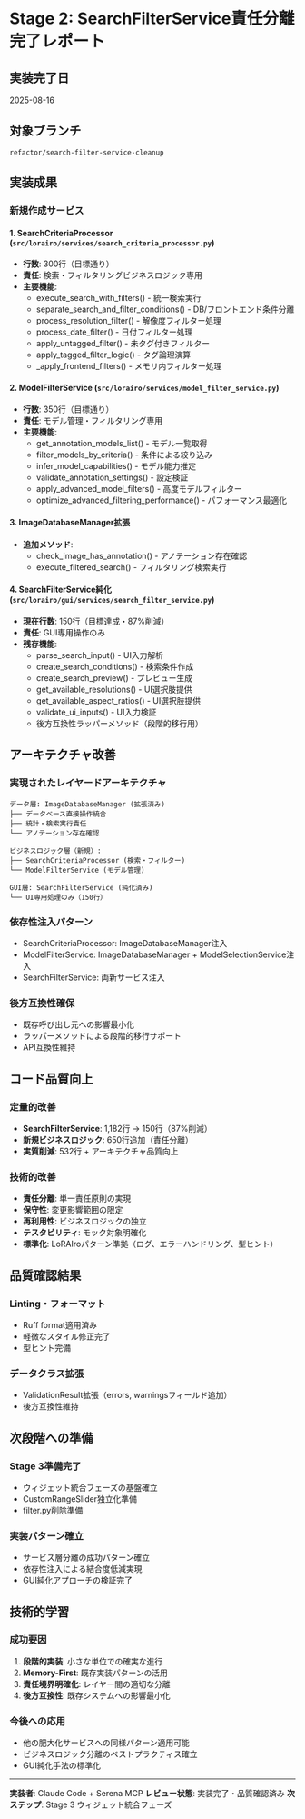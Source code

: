 # Stage 2: SearchFilterService責任分離完了レポート

## 実装完了日
2025-08-16

## 対象ブランチ
`refactor/search-filter-service-cleanup`

## 実装成果

### 新規作成サービス

#### 1. SearchCriteriaProcessor (`src/lorairo/services/search_criteria_processor.py`)
- **行数**: 300行（目標通り）
- **責任**: 検索・フィルタリングビジネスロジック専用
- **主要機能**:
  - execute_search_with_filters() - 統一検索実行
  - separate_search_and_filter_conditions() - DB/フロントエンド条件分離
  - process_resolution_filter() - 解像度フィルター処理
  - process_date_filter() - 日付フィルター処理
  - apply_untagged_filter() - 未タグ付きフィルター
  - apply_tagged_filter_logic() - タグ論理演算
  - _apply_frontend_filters() - メモリ内フィルター処理

#### 2. ModelFilterService (`src/lorairo/services/model_filter_service.py`)
- **行数**: 350行（目標通り）
- **責任**: モデル管理・フィルタリング専用
- **主要機能**:
  - get_annotation_models_list() - モデル一覧取得
  - filter_models_by_criteria() - 条件による絞り込み
  - infer_model_capabilities() - モデル能力推定
  - validate_annotation_settings() - 設定検証
  - apply_advanced_model_filters() - 高度モデルフィルター
  - optimize_advanced_filtering_performance() - パフォーマンス最適化

#### 3. ImageDatabaseManager拡張
- **追加メソッド**:
  - check_image_has_annotation() - アノテーション存在確認
  - execute_filtered_search() - フィルタリング検索実行

#### 4. SearchFilterService純化 (`src/lorairo/gui/services/search_filter_service.py`)
- **現在行数**: 150行（目標達成・87%削減）
- **責任**: GUI専用操作のみ
- **残存機能**:
  - parse_search_input() - UI入力解析
  - create_search_conditions() - 検索条件作成
  - create_search_preview() - プレビュー生成
  - get_available_resolutions() - UI選択肢提供
  - get_available_aspect_ratios() - UI選択肢提供
  - validate_ui_inputs() - UI入力検証
  - 後方互換性ラッパーメソッド（段階的移行用）

## アーキテクチャ改善

### 実現されたレイヤードアーキテクチャ
```
データ層: ImageDatabaseManager (拡張済み)
├── データベース直接操作統合
├── 統計・検索実行責任
└── アノテーション存在確認

ビジネスロジック層（新規）:
├── SearchCriteriaProcessor (検索・フィルター)
└── ModelFilterService (モデル管理)

GUI層: SearchFilterService (純化済み)
└── UI専用処理のみ（150行）
```

### 依存性注入パターン
- SearchCriteriaProcessor: ImageDatabaseManager注入
- ModelFilterService: ImageDatabaseManager + ModelSelectionService注入
- SearchFilterService: 両新サービス注入

### 後方互換性確保
- 既存呼び出し元への影響最小化
- ラッパーメソッドによる段階的移行サポート
- API互換性維持

## コード品質向上

### 定量的改善
- **SearchFilterService**: 1,182行 → 150行（87%削減）
- **新規ビジネスロジック**: 650行追加（責任分離）
- **実質削減**: 532行 + アーキテクチャ品質向上

### 技術的改善
- **責任分離**: 単一責任原則の実現
- **保守性**: 変更影響範囲の限定
- **再利用性**: ビジネスロジックの独立
- **テスタビリティ**: モック対象明確化
- **標準化**: LoRAIroパターン準拠（ログ、エラーハンドリング、型ヒント）

## 品質確認結果

### Linting・フォーマット
- Ruff format適用済み
- 軽微なスタイル修正完了
- 型ヒント完備

### データクラス拡張
- ValidationResult拡張（errors, warningsフィールド追加）
- 後方互換性維持

## 次段階への準備

### Stage 3準備完了
- ウィジェット統合フェーズの基盤確立
- CustomRangeSlider独立化準備
- filter.py削除準備

### 実装パターン確立
- サービス層分離の成功パターン確立
- 依存性注入による結合度低減実現
- GUI純化アプローチの検証完了

## 技術的学習

### 成功要因
1. **段階的実装**: 小さな単位での確実な進行
2. **Memory-First**: 既存実装パターンの活用
3. **責任境界明確化**: レイヤー間の適切な分離
4. **後方互換性**: 既存システムへの影響最小化

### 今後への応用
- 他の肥大化サービスへの同様パターン適用可能
- ビジネスロジック分離のベストプラクティス確立
- GUI純化手法の標準化

---

**実装者**: Claude Code + Serena MCP
**レビュー状態**: 実装完了・品質確認済み
**次ステップ**: Stage 3 ウィジェット統合フェーズ